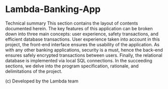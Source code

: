 # Lambda-Banking-App

Technical summary
This section contains the layout of contents documented herein. The key features of this application can be broken down into three main concepts: user experience, safety transactions, and efficient database transactions. User experience taken into account in this project, the front-end interface ensures the usability of the application. As with any other banking applications, security is a must, hence the back-end ensures safely encrypted transactions between users. Finally, the relational database is implemented via local SQL connections. In the succeeding sections, we delve into the program specification, rationale, and delimitations of the project.



(c) Developed by the Lambda team
